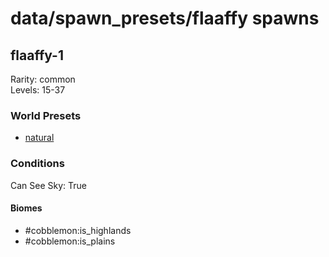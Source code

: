 # data/spawn_presets/flaaffy spawns  
  
## flaaffy-1  
Rarity: common  
Levels: 15-37  
  
### World Presets  
* [natural](/data/world_presets/natural.md)  
  
### Conditions  
Can See Sky: True  
  
#### Biomes  
  * #cobblemon:is_highlands
  * #cobblemon:is_plains
  

